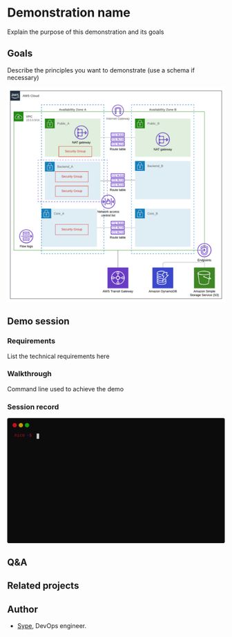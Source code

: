 # Demonstration name

Explain the purpose of this demonstration and its goals

## Goals

Describe the principles you want to demonstrate (use a schema if
necessary)

![Sample](/images/Sample.png)

## Demo session

### Requirements

List the technical requirements here

###  Walkthrough

Command line used to achieve the demo

### Session record

![Sample](/images/awesome_window_frame_powershell.svg)

## Q&A

## Related projects

## Author

- [Sype](https://github.com/sype), DevOps engineer.
